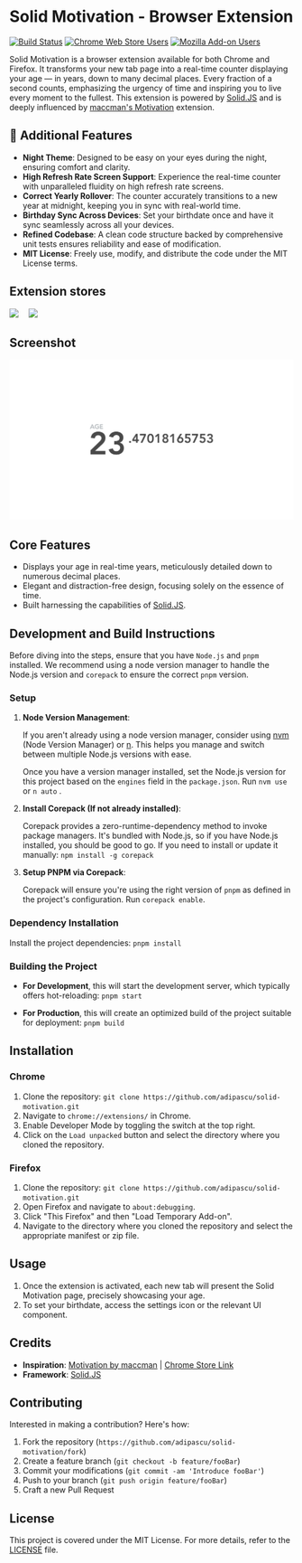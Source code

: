 # Solid Motivation - Browser Extension

[![Build Status](https://img.shields.io/github/actions/workflow/status/adipascu/solid-motivation/ci.yaml?branch=main&style=for-the-badge&logo=github)](https://github.com/adipascu/solid-motivation/actions/workflows/ci.yaml?query=branch%3Amain)
[![Chrome Web Store Users](https://img.shields.io/chrome-web-store/users/ebnfiihobaicohplfgeenddclnjblfkc?style=for-the-badge&logo=googlechrome&label=Chrome%20Users)](https://chrome.google.com/webstore/detail/solid-motivation/ebnfiihobaicohplfgeenddclnjblfkc)
[![Mozilla Add-on Users](https://img.shields.io/amo/users/solid-motivation?style=for-the-badge&logo=firefox&label=Firefox%20Users)](https://addons.mozilla.org/en-US/firefox/addon/solid-motivation/)

Solid Motivation is a browser extension available for both Chrome and Firefox. It transforms your new tab page into a real-time counter displaying your age — in years, down to many decimal places. Every fraction of a second counts, emphasizing the urgency of time and inspiring you to live every moment to the fullest. This extension is powered by [Solid.JS](https://solidjs.com/) and is deeply influenced by [maccman's Motivation](https://github.com/maccman/motivation) extension.

## 🌟 Additional Features

- **Night Theme**: Designed to be easy on your eyes during the night, ensuring comfort and clarity.
- **High Refresh Rate Screen Support**: Experience the real-time counter with unparalleled fluidity on high refresh rate screens.
- **Correct Yearly Rollover**: The counter accurately transitions to a new year at midnight, keeping you in sync with real-world time.
- **Birthday Sync Across Devices**: Set your birthdate once and have it sync seamlessly across all your devices.
- **Refined Codebase**: A clean code structure backed by comprehensive unit tests ensures reliability and ease of modification.
- **MIT License**: Freely use, modify, and distribute the code under the MIT License terms.

<!-- markdownlint-disable MD033 -->

## Extension stores

<div style="display: flex; flex-wrap: wrap; gap: 18px;">
  <a
    href="https://chrome.google.com/webstore/detail/solid-motivation/ebnfiihobaicohplfgeenddclnjblfkc"
  >
    <img
      src="https://github.com/user-attachments/assets/d984c54a-ce0b-4cb8-9158-0d0850d5fbde"
      style="max-width: 100%"
    />
  </a>
  <a
    href="https://addons.mozilla.org/en-US/firefox/addon/solid-motivation/"
  >
    <img
      src="https://blog.mozilla.org/addons/files/2020/04/get-the-addon-fx-apr-2020.svg"
      style="max-width: 100%; height: 96px"
    />
  </a>
</div>

## Screenshot

![Screenshot of Solid Motivation](./docs/screenshot.svg)

## Core Features

- Displays your age in real-time years, meticulously detailed down to numerous decimal places.
- Elegant and distraction-free design, focusing solely on the essence of time.
- Built harnessing the capabilities of [Solid.JS](https://solidjs.com/).

## Development and Build Instructions

Before diving into the steps, ensure that you have `Node.js` and `pnpm` installed. We recommend using a node version manager to handle the Node.js version and `corepack` to ensure the correct `pnpm` version.

### Setup

1. **Node Version Management**:

   If you aren't already using a node version manager, consider using [nvm](https://github.com/nvm-sh/nvm) (Node Version Manager) or [n](https://github.com/tj/n). This helps you manage and switch between multiple Node.js versions with ease.

   Once you have a version manager installed, set the Node.js version for this project based on the `engines` field in the `package.json`.
   Run `nvm use` or `n auto` .

2. **Install Corepack (If not already installed)**:

   Corepack provides a zero-runtime-dependency method to invoke package managers. It's bundled with Node.js, so if you have Node.js installed, you should be good to go. If you need to install or update it manually: `npm install -g corepack`

3. **Setup PNPM via Corepack**:

   Corepack will ensure you're using the right version of `pnpm` as defined in the project's configuration. Run `corepack enable`.

### Dependency Installation

Install the project dependencies: `pnpm install`

### Building the Project

- **For Development**, this will start the development server, which typically offers hot-reloading: `pnpm start`

- **For Production**, this will create an optimized build of the project suitable for deployment: `pnpm build`

## Installation

### Chrome

1. Clone the repository: `git clone https://github.com/adipascu/solid-motivation.git`
2. Navigate to `chrome://extensions/` in Chrome.
3. Enable Developer Mode by toggling the switch at the top right.
4. Click on the `Load unpacked` button and select the directory where you cloned the repository.

### Firefox

1. Clone the repository: `git clone https://github.com/adipascu/solid-motivation.git`
2. Open Firefox and navigate to `about:debugging`.
3. Click "This Firefox" and then "Load Temporary Add-on".
4. Navigate to the directory where you cloned the repository and select the appropriate manifest or zip file.

## Usage

1. Once the extension is activated, each new tab will present the Solid Motivation page, precisely showcasing your age.
2. To set your birthdate, access the settings icon or the relevant UI component.

## Credits

- **Inspiration**: [Motivation by maccman](https://github.com/maccman/motivation) | [Chrome Store Link](https://chrome.google.com/webstore/detail/motivation/ofdgfpchbidcgncgfpdlpclnpaemakoj)
- **Framework**: [Solid.JS](https://solidjs.com/)

## Contributing

Interested in making a contribution? Here's how:

1. Fork the repository (`https://github.com/adipascu/solid-motivation/fork`)
2. Create a feature branch (`git checkout -b feature/fooBar`)
3. Commit your modifications (`git commit -am 'Introduce fooBar'`)
4. Push to your branch (`git push origin feature/fooBar`)
5. Craft a new Pull Request

## License

This project is covered under the MIT License. For more details, refer to the [LICENSE](LICENSE) file.
